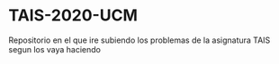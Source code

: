 # TAIS-2020-UCM
Repositorio en el que ire subiendo los problemas de la asignatura TAIS segun los vaya haciendo
